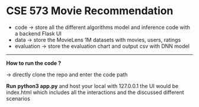 # CSE 573 Movie Recommendation

- code
  -> store all the different algorithms model and inference code with a backend Flask UI
- data
  -> store the MovieLens 1M datasets with movies, users, ratings
- evaluation
  -> store the evaluation chart and output csv with DNN model

***
**How to run the code ?**

-> directly clone the repo and enter the code path

**Run** __python3 app.py__ and host your local with 127.0.0.1
the UI would be index.html which includes all the interactions and the discussed different scenarios
